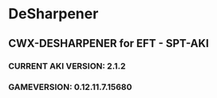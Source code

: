 # DeSharpener
## CWX-DESHARPENER for EFT - SPT-AKI
### CURRENT AKI VERSION: 2.1.2
### GAMEVERSION: 0.12.11.7.15680
